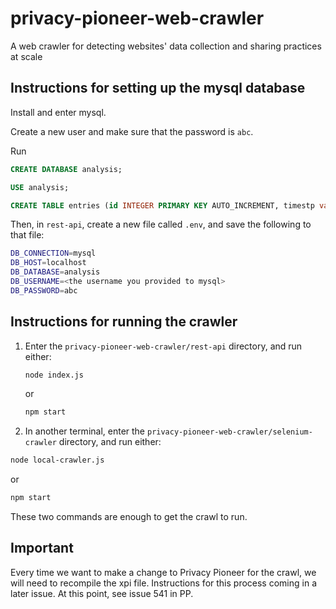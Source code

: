 # privacy-pioneer-web-crawler

A web crawler for detecting websites' data collection and sharing practices at scale

## Instructions for setting up the mysql database

Install and enter mysql.

Create a new user and make sure that the password is `abc`.

Run

```sql
CREATE DATABASE analysis;
```

```sql
USE analysis;
```

```sql
CREATE TABLE entries (id INTEGER PRIMARY KEY AUTO_INCREMENT, timestp varchar(255), permission varchar(255), rootUrl varchar(255), snippet varchar(4000), requestUrl varchar(4000), typ varchar(255), ind varchar(255), firstPartyRoot varchar(255), parentCompany varchar(255), watchlistHash varchar(255), extraDetail varchar(255), cookie varchar(255), loc varchar(255));
```

Then, in `rest-api`, create a new file called `.env`, and save the following to that file:

```bash
DB_CONNECTION=mysql
DB_HOST=localhost
DB_DATABASE=analysis
DB_USERNAME=<the username you provided to mysql>
DB_PASSWORD=abc
```

## Instructions for running the crawler

1. Enter the `privacy-pioneer-web-crawler/rest-api` directory, and run either:

   ```bash
   node index.js
   ```

   or

   ```bash
   npm start
   ```

2. In another terminal, enter the `privacy-pioneer-web-crawler/selenium-crawler` directory, and run either:

  ```bash
  node local-crawler.js
  ```

  or

  ```bash
  npm start
  ```

These two commands are enough to get the crawl to run.

## Important

Every time we want to make a change to Privacy Pioneer for the crawl, we will need to recompile the xpi file. Instructions for this process coming in a later issue. At this point, see issue 541 in PP.
